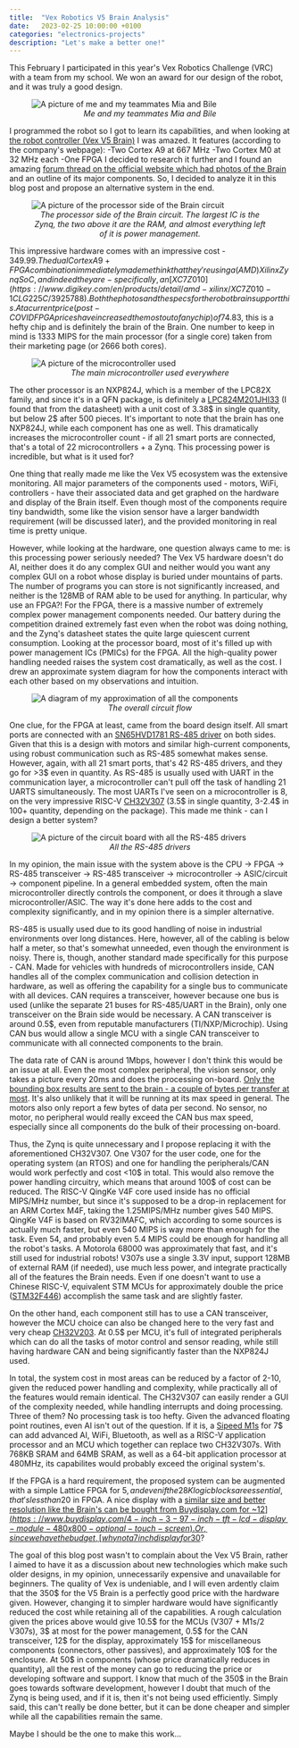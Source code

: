 ```yaml
---
title:  "Vex Robotics V5 Brain Analysis"
date:   2023-02-25 10:00:00 +0100
categories: "electronics-projects"
description: "Let's make a better one!"
---
```


This February I participated in this year's Vex Robotics Challenge (VRC) with a team from my school. We won an award for our design of the robot, and it was truly a good design. 

<figure>
<img src="{{ site.baseurl }}/images/me.webp" alt="A picture of me and my teammates Mia and Bile" style="display:block;margin:auto;">
<figcaption style="text-align:center"><i>Me and my teammates Mia and Bile</i></figcaption>
</figure>

I programmed the robot so I got to learn its capabilities, and when looking at [the robot controller (Vex V5 Brain)](https://www.vexrobotics.com/276-4810.html) I was amazed. It features (according to the company's webpage):
-Two Cortex A9 at 667 MHz
-Two Cortex M0 at 32 MHz each
-One FPGA
I decided to research it further and I found an amazing [forum thread on the official website which had photos of the Brain](https://www.vexforum.com/t/pictures-of-internals-of-v5-components/49896/14) and an outline of its major components. So, I decided to analyze it in this blog post and propose an alternative system in the end.

<figure>
<img src="{{ site.baseurl }}/images/vex_brain_circuit.webp" alt="A picture of the processor side of the Brain circuit" style="display:block;margin:auto;">
<figcaption style="text-align:center"><i>The processor side of the Brain circuit. The largest IC is the Zynq, the two above it are the RAM, and almost everything left of it is power management.</i></figcaption>
</figure>

This impressive hardware comes with an impressive cost - 349.99$. The dual Cortex A9 + FPGA combination immediately made me think that they're using a (AMD) Xilinx Zynq SoC, and indeed they are - specifically, an [XC7Z010](https://www.digikey.com/en/products/detail/amd-xilinx/XC7Z010-1CLG225C/3925788). Both the photos and the specs for the robot brain support this. At a current price (post-COVID FPGA prices have increased the most out of any chip) of 74.83$, this is a hefty chip and is definitely the brain of the Brain. One number to keep in mind is 1333 MIPS for the main processor (for a single core) taken from their marketing page (or 2666 both cores).

<figure>
<img src="{{ site.baseurl }}/images/nxp824j.webp" alt="A picture of the microcontroller used" style="display:block;margin:auto;">
<figcaption style="text-align:center"><i>The main microcontroller used everywhere</i></figcaption>
</figure>

The other processor is an NXP824J, which is a member of the LPC82X family, and since it's in a QFN package, is definitely a [LPC824M201JHI33](https://www.digikey.com/en/products/detail/nxp-usa-inc/LPC824M201JHI33Y/5170008) (I found that from the datasheet) with a unit cost of 3.38$ in single quantity, but below 2$ after 500 pieces. It's important to note that the brain has one NXP824J, while each component has one as well. This dramatically increases the microcontroller count - if all 21 smart ports are connected, that's a total of 22 microcontrollers + a Zynq. This processing power is incredible, but what is it used for?

One thing that really made me like the Vex V5 ecosystem was the extensive monitoring. All major parameters of the components used - motors, WiFi, controllers - have their associated data and get graphed on the hardware and display of the Brain itself. Even though most of the components require tiny bandwidth, some like the vision sensor have a larger bandwidth requirement (will be discussed later), and the provided monitoring in real time is pretty unique. 

However, while looking at the hardware, one question always came to me: is this processing power seriously needed? The Vex V5 hardware doesn't do AI, neither does it do any complex GUI and neither would you want any complex GUI on a robot whose display is buried under mountains of parts. The number of programs you can store is not significantly increased, and neither is the 128MB of RAM able to be used for anything. In particular, why use an FPGA?! For the FPGA, there is a massive number of extremely complex power management components needed. Our battery during the competition drained extremely fast even when the robot was doing nothing, and the Zynq's datasheet states the quite large quiescent current consumption. Looking at the processor board, most of it's filled up with power management ICs (PMICs) for the FPGA. All the high-quality power handling needed raises the system cost dramatically, as well as the cost. I drew an approximate system diagram for how the components interact with each other based on my observations and intuition. 

<figure>
<img src="{{ site.baseurl }}/images/vex_brain_diagram.webp" alt="A diagram of my approximation of all the components" style="display:block;margin:auto;">
<figcaption style="text-align:center"><i>The overall circuit flow</i></figcaption>
</figure>

One clue, for the FPGA at least, came from the board design itself. All smart ports are connected with an [SN65HVD1781 RS-485 driver](https://www.mouser.com/c/semiconductors/interface-ics/rs-485-interface-ic/?m=Texas%20Instruments&series=SN65HVD1781) on both sides. Given that this is a design with motors and similar high-current components, using robust communication such as RS-485 somewhat makes sense. However, again, with all 21 smart ports, that's 42 RS-485 drivers, and they go for >3$ even in quantity. As RS-485 is usually used with UART in the communication layer, a microcontroller can't pull off the task of handling 21 UARTS simultaneously. The most UARTs I've seen on a microcontroller is 8, on the very impressive RISC-V [CH32V307](https://www.lcsc.com/product-detail/Microcontroller-Units-MCUs-MPUs-SOCs_WCH-Jiangsu-Qin-Heng-CH32V307VCT6_C2943979.html) (3.5$ in single quantity, 3-2.4$ in 100+ quantity, depending on the package). This made me think - can I design a better system? 

<figure>
<img src="{{ site.baseurl }}/images/vex_brain_rs485.webp" alt="A picture of the circuit board with all the RS-485 drivers" style="display:block;margin:auto;">
<figcaption style="text-align:center"><i>All the RS-485 drivers</i></figcaption>
</figure>

In my opinion, the main issue with the system above is the CPU -> FPGA -> RS-485 transceiver -> RS-485 transceiver -> microcontroller -> ASIC/circuit -> component pipeline. In a general embedded system, often the main microcontroller directly controls the component, or does it through a slave microcontroller/ASIC. The way it's done here adds to the cost and complexity significantly, and in my opinion there is a simpler alternative.

RS-485 is usually used due to its good handling of noise in industrial environments over long distances. Here, however, all of the cabling is below half a meter, so that's somewhat unneeded, even though the environment is noisy. There is, though, another standard made specifically for this purpose - CAN. Made for vehicles with hundreds of microcontrollers inside, CAN handles all of the complex communication and collision detection in hardware, as well as offering the capability for a single bus to communicate with all devices. CAN requires a transceiver, however because one bus is used (unlike the separate 21 buses for RS-485/UART in the Brain), only one transceiver on the Brain side would be necessary. A CAN transceiver is around 0.5$, even from reputable manufacturers (TI/NXP/Microchip). Using CAN bus would allow a single MCU with a single CAN transceiver to communicate with all connected components to the brain.

The data rate of CAN is around 1Mbps, however I don't think this would be an issue at all. Even the most complex peripheral, the vision sensor, only takes a picture every 20ms and does the processing on-board. [Only the bounding box results are sent to the brain - a couple of bytes per transfer at most](https://www.vexforum.com/t/undocumented-vex-tech-scavenger-hunt/108833). It's also unlikely that it will be running at its max speed in general. The motors also only report a few bytes of data per second. No sensor, no motor, no peripheral would really exceed the CAN bus max speed, especially since all components do the bulk of their processing on-board. 

Thus, the Zynq is quite unnecessary and I propose replacing it with the aforementioned CH32V307. One V307 for the user code, one for the operating system (an RTOS) and one for handling the peripherals/CAN would work perfectly and cost <10$ in total. This would also remove the power handling circuitry, which means that around 100$ of cost can be reduced. The RISC-V QingKe V4F core used inside has no official MIPS/MHz number, but since it's supposed to be a drop-in replacement for an ARM Cortex M4F, taking the 1.25MIPS/MHz number gives 540 MIPS. QingKe V4F is based on RV32IMAFC, which according to some sources is actually much faster, but even 540 MIPS is way more than enough for the task. Even 54, and probably even 5.4 MIPS could be enough for handling all the robot's tasks. A Motorola 68000 was approximately that fast, and it's still used for industrial robots! V307s use a single 3.3V input, support 128MB of external RAM (if needed), use much less power, and integrate practically all of the features the Brain needs. Even if one doesn't want to use a Chinese RISC-V, equivalent STM MCUs for approximately double the price ([STM32F446](https://www.mouser.com/c/?q=STM32F446)) accomplish the same task and are slightly faster. 

On the other hand, each component still has to use a CAN transceiver, however the MCU choice can also be changed here to the very fast and very cheap [CH32V203](https://www.lcsc.com/product-detail/Microcontroller-Units-MCUs-MPUs-SOCs_WCH-Jiangsu-Qin-Heng-CH32V203C8T6_C3001172.html). At 0.5$ per MCU, it's full of integrated peripherals which can do all the tasks of motor control and sensor reading, while still having hardware CAN and being significantly faster than the NXP824J used. 

In total, the system cost in most areas can be reduced by a factor of 2-10, given the reduced power handling and complexity, while practically all of the features would remain identical. The CH32V307 can easily render a GUI of the complexity needed, while handling interrupts and doing processing. Three of them? No processing task is too hefty. Given the advanced floating point routines, even AI isn't out of the question. If it is, a [Sipeed M1s](https://www.seeedstudio.com/Sipeed-BL808-M1s-Module-p-5544.html) for 7$ can add advanced AI, WiFi, Bluetooth, as well as a RISC-V application processor and an MCU which together can replace two CH32V307s. With 768KB SRAM and 64MB SRAM, as well as a 64-bit application processor at 480MHz, its capabilites would probably exceed the original system's.

If the FPGA is a hard requirement, the proposed system can be augmented with a simple Lattice FPGA for 5$, and even if the 28K logic blocks are essential, that's less than 20$ in FPGA. A nice display with a [similar size and better resolution like the Brain's can be bought from Buydisplay.com for ~12$](https://www.buydisplay.com/4-inch-3-97-inch-tft-lcd-display-module-480x800-optional-touch-screen). Or, since we have the budget, [why not a 7 inch display for 30$](https://www.buydisplay.com/low-cost-arduino-7-inch-touch-screen-800x480-i2c-lcd-tft-spi-display)?

The goal of this blog post wasn't to complain about the Vex V5 Brain, rather I aimed to have it as a discussion about new technologies which make such older designs, in my opinion, unnecessarily expensive and unavailable for beginners. The quality of Vex is undeniable, and I will even ardently claim that the 350$ for the V5 Brain is a perfectly good price with the hardware given. However, changing it to simpler hardware would have significantly reduced the cost while retaining all of the capabilities. A rough calculation given the prices above would give 10.5$ for the MCUs (V307 + M1s/2 V307s), 3$ at most for the power management, 0.5$ for the CAN transceiver, 12$ for the display, approximately 15$ for miscellaneous components (connectors, other passives), and approximately 10$ for the enclosure. At 50$ in components (whose price dramatically reduces in quantity), all the rest of the money can go to reducing the price or developing software and support. I know that much of the 350$ in the Brain goes towards software development, however I doubt that much of the Zynq is being used, and if it is, then it's not being used efficiently. Simply said, this can't really be done better, but it can be done cheaper and simpler while all the capabilities remain the same.

Maybe I should be the one to make this work...